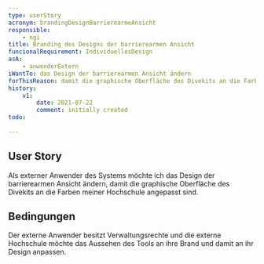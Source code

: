 ```yaml
---
type: userStory
acronym: brandingDesignBarrierearmeAnsicht
responsible:
    - ngi
title: Branding des Designs der barrierearmen Ansicht
funcionalRequirement: IndividuellesDesign
asA: 
    - anwenderExtern
iWantTo: das Design der barrierearmen Ansicht ändern
forThisReason: damit die graphische Oberfläche des Divekits an die Farben meiner Hochschule angepasst sind
history:
    v1:
        date: 2021-07-22
        comment: initially created
todo:
    
---
```


## User Story
Als externer Anwender des Systems möchte ich das Design der barrierearmen Ansicht ändern, damit die graphische Oberfläche des Divekits an die Farben meiner Hochschule angepasst sind.

## Bedingungen
Der externe Anwender besitzt Verwaltungsrechte und die externe Hochschule möchte das Aussehen des Tools an ihre Brand und damit an ihr Design anpassen.